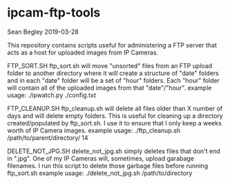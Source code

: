 # ipcam-ftp-tools

Sean Begley
2019-03-28

This repository contains scripts useful for administering a FTP server that acts as a host for uploaded images from IP Cameras.

FTP_SORT.SH
ftp_sort.sh will move "unsorted" files from an FTP upload folder to another directory where it will create a structure of "date" folders and in each "date" folder will be a set of "hour" folders.  Each "hour" folder will contain all of the uploaded images from that "date"/"hour".
example usage: ./ipwatch.py ./config.txt

FTP_CLEANUP.SH
ftp_cleanup.sh will delete all files older than X number of days and will delete empty folders.  This is useful for cleaning up a directory created/populated by ftp_sort.sh.  I use it to ensure that I only keep a weeks worth of IP Camera images.
example usage: ./ftp_cleanup.sh /path/to/parent/directory/ 14

DELETE_NOT_JPG.SH
delete_not_jpg.sh simply deletes files that don't end in ".jpg".  One of my IP Cameras will, sometimes, upload garabage filenames.  I run this script to delete those garbage files before running ftp_sort.sh
example usage: ./delete_not_jpg.sh /path/to/directory
